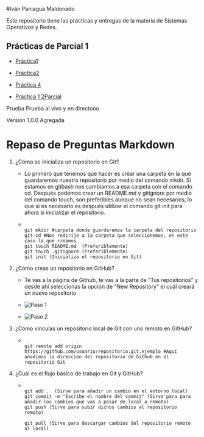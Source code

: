 #Iván Paniagua Maldonado

Este repositorio tiene las prácticas y entregas de la materia de Sistemas Operativos y Redes.

## Prácticas de Parcial 1

 - [Práctica1](./Eivan.md)
 - [Práctica2](./TareaShida.md)

 - [Práctica 4](https://github.com/DomnhallIvan/Algo)

 - [Práctica 1 2Parcial](https://github.com/DomnhallIvan/SistemasIvan-2022)

 Prueba Prueba al vivo y en directooo
 
 Versión 1.0.0 Agregada

# Repaso de Preguntas Markdown
 
 1. ¿Cómo se inicializa un repositorio en Git?
    - Lo primero que tenemos que hacer es crear una carpeta en la que guardaremos nuestro repositorio por medio del comando mkdir. Si estamos en gitbash nos cambiamos a esa carpeta con el comando cd. Después podemos crear un README.md y gitignore por medio del comando touch, son preferibles aunque no sean necesarios, lo que si es necesario es después utilizar el comando git init para ahora si inicializar el repositorio.
    - ~~~
 
      git mkdir #carpeta donde guardaremos la carpeta del repositorio
      git cd #Nos redirije a la carpeta que seleccionemos, en este  caso la que creamos
      git touch README.md  (Preferiblemente)
      git touch .gitignore (Preferiblemente)
      git init (Inicializa el repositorio en Git)

      ~~~

 1. ¿Cómo creas un repositorio en GitHub?
    -  Te vas a la página de Github, te vas a la parte de "Tus repositorios" y desde ahí seleccionas la opción de "New Repository" el cuál creará un nuevo repositorio

    - ![Paso 1](https://cdn.discordapp.com/attachments/1012736848797380690/1021807372307546172/unknown.png)
    - ![Paso 2](https://cdn.discordapp.com/attachments/1012736848797380690/1021807465387536444/unknown.png)


 1. ¿Cómo vinculas un repositorio local de Git con uno remoto en GitHub?
     - ~~~
 
       git remote add origin https://github.com/usuario/repositorio.git.ejemplo #Aquí añadimos la dirección del repositorio de Github en el repositorio Git

       ~~~

 1. ¿Cuál es el flujo básico de trabajo en Git y GitHub?
     - ~~~
 
       git add .  (Sirve para añadir un cambio en el entorno local)
       git commit -m "Escribe el nombre del commit" (Sirve para para añadir los cambios que vas a pasar de local a remoto)
       git push (Sirve para subir dichos cambios al repositorio remoto)

       git pull (Sirve para descargar cambios del repositorio remoto al local)

       ~~~